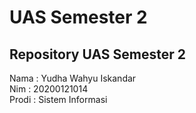 # UAS Semester 2
<h2> Repository UAS Semester 2 </h2>
Nama  :  Yudha Wahyu Iskandar <br>
Nim   :  20200121014 <br>
Prodi :  Sistem Informasi <br>
